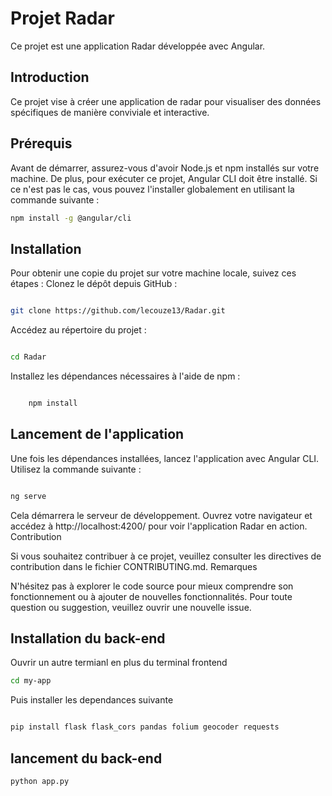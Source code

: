 # Projet Radar

Ce projet est une application Radar développée avec Angular.

## Introduction

Ce projet vise à créer une application de radar pour visualiser des données spécifiques de manière conviviale et interactive.

## Prérequis

Avant de démarrer, assurez-vous d'avoir Node.js et npm installés sur votre machine. De plus, pour exécuter ce projet, Angular CLI doit être installé. Si ce n'est pas le cas, vous pouvez l'installer globalement en utilisant la commande suivante :

```bash
npm install -g @angular/cli
```

## Installation

Pour obtenir une copie du projet sur votre machine locale, suivez ces étapes :
Clonez le dépôt depuis GitHub :
```bash

git clone https://github.com/lecouze13/Radar.git
```
Accédez au répertoire du projet :

```bash

cd Radar
```
Installez les dépendances nécessaires à l'aide de npm :


```bash

    npm install
```
## Lancement de l'application

Une fois les dépendances installées, lancez l'application avec Angular CLI. Utilisez la commande suivante :


```bash

ng serve
```
Cela démarrera le serveur de développement. Ouvrez votre navigateur et accédez à http://localhost:4200/ pour voir l'application Radar en action.
Contribution

Si vous souhaitez contribuer à ce projet, veuillez consulter les directives de contribution dans le fichier CONTRIBUTING.md.
Remarques

N'hésitez pas à explorer le code source pour mieux comprendre son fonctionnement ou à ajouter de nouvelles fonctionnalités. Pour toute question ou suggestion, veuillez ouvrir une nouvelle issue.

## Installation du back-end

Ouvrir un autre termianl en plus du terminal frontend

```bash
cd my-app
```
Puis installer les dependances suivante 
```bash

pip install flask flask_cors pandas folium geocoder requests
```
## lancement  du back-end

```bash
python app.py
```

